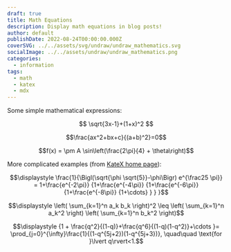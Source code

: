 ```yaml
---
draft: true
title: Math Equations
description: Display math equations in blog posts!
author: default
publishDate: 2022-08-24T00:00:00.000Z
coverSVG: ../../assets/svg/undraw/undraw_mathematics.svg
socialImage: ../../assets/undraw/undraw_mathematics.png
categories:
  - information
tags:
  - math
  - katex
  - mdx
---
```


Some simple mathematical expressions:

$$ \sqrt{3x-1}+(1+x)^2 $$

$$\frac{ax^2+bx+c}{(a+b)^2}=0$$

$$f(x) = \pm A \sin\left(\frac{2\pi}{4} + \theta\right)$$

More complicated examples (from [KateX home page](https://katex.org)):

$$\displaystyle \frac{1}{\Bigl(\sqrt{\phi \sqrt{5}}-\phi\Bigr) e^{\frac25 \pi}} = 1+\frac{e^{-2\pi}} {1+\frac{e^{-4\pi}} {1+\frac{e^{-6\pi}} {1+\frac{e^{-8\pi}} {1+\cdots} } } }$$

$$\displaystyle \left( \sum_{k=1}^n a_k b_k \right)^2 \leq \left( \sum_{k=1}^n a_k^2 \right) \left( \sum_{k=1}^n b_k^2 \right)$$

$$\displaystyle {1 +  \frac{q^2}{(1-q)}+\frac{q^6}{(1-q)(1-q^2)}+\cdots }= \prod_{j=0}^{\infty}\frac{1}{(1-q^{5j+2})(1-q^{5j+3})}, \quad\quad \text{for }\lvert q\rvert<1.$$
